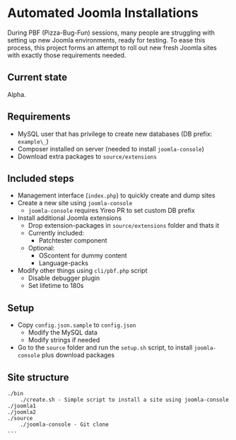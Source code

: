 # Automated Joomla Installations
During PBF (Pizza-Bug-Fun) sessions, many people are struggling with
setting up new Joomla environments, ready for testing. To ease this
process, this project forms an attempt to roll out new fresh Joomla
sites with exactly those requirements needed.

## Current state
Alpha.

## Requirements
* MySQL user that has privilege to create new databases (DB prefix: `example\_`)
* Composer installed on server (needed to install `joomla-console`)
* Download extra packages to `source/extensions`

## Included steps
* Management interface (`index.php`) to quickly create and dump sites
* Create a new site using `joomla-console`
    * `joomla-console` requires Yireo PR to set custom DB prefix
* Install additional Joomla extensions
    * Drop extension-packages in `source/extensions` folder and thats it
    * Currently included:
        * Patchtester component
    * Optional:
        * OScontent for dummy content
        * Language-packs
* Modify other things using `cli/pbf.php` script
    * Disable debugger plugin
    * Set lifetime to 180s

## Setup
* Copy `config.json.sample` to `config.json`
    * Modify the MySQL data
    * Modify strings if needed
* Go to the `source` folder and run the `setup.sh` script, to install `joomla-console` plus download packages

## Site structure
```
./bin
    ./create.sh - Simple script to install a site using joomla-console
./joomla1
./joomla2
./source
    ./joomla-console - Git clone 
...
```
